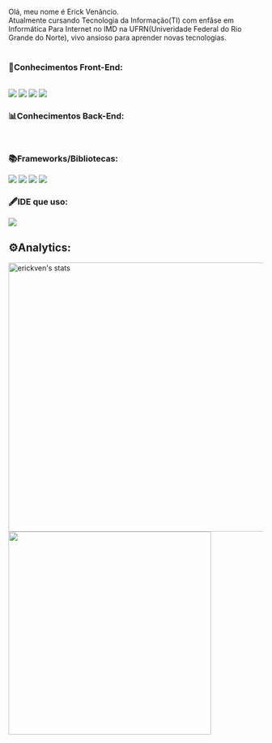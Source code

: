 Olá, meu nome é Erick Venâncio.
<br>
Atualmente cursando Tecnologia da Informação(TI) com enfâse em Informática Para Internet no IMD na UFRN(Univeridade Federal do Rio Grande do Norte), vivo ansioso para aprender novas tecnologias.
<br>
<br>
<h3>📕Conhecimentos Front-End:</h3> 
<br>
<div>
<img src="https://img.shields.io/badge/HTML5-E34F26?style=for-the-badge&logo=html5&logoColor=white" />
<img src="https://img.shields.io/badge/CSS3-1572B6?style=for-the-badge&logo=css3&logoColor=white" />
<img src="https://img.shields.io/badge/JavaScript-323330?style=for-the-badge&logo=javascript&logoColor=F7DF1E" />
<img src="https://img.shields.io/badge/TypeScript-007ACC?style=for-the-badge&logo=typescript&logoColor=white" />
</div>

<h3>📊Conhecimentos Back-End:</h3>
<br>
<div>
  
</div>

<h3>📚Frameworks/Bibliotecas:</h3>
<div>
<img src="https://img.shields.io/badge/Bootstrap-563D7C?style=for-the-badge&logo=bootstrap&logoColor=white" />
<img src="https://img.shields.io/badge/Tailwind_CSS-38B2AC?style=for-the-badge&logo=tailwind-css&logoColor=white" />
<img src="https://img.shields.io/badge/jQuery-0769AD?style=for-the-badge&logo=jquery&logoColor=white" />
<img src="https://img.shields.io/badge/Svelte-4A4A55?style=for-the-badge&logo=svelte&logoColor=FF3E00" />
</div>

<h3>🖋️IDE que uso:</h3
<div>
  <img src="https://img.shields.io/badge/Visual_Studio_Code-0078D4?style=for-the-badge&logo=visual%20studio%20code&logoColor=white"/>
</div>
<br>
<h2>⚙️Analytics:</h2>
<p align="left">
  <img width="530em" src="https://github-readme-stats.vercel.app/api?username=erickven&show_icons=true&theme=vision-friendly-dark" alt="erickven's stats" />
  <img width="400em" src="https://github-readme-stats.vercel.app/api/top-langs/?username=erickven&layout=compact&theme=vision-friendly-dark" />
</p>
